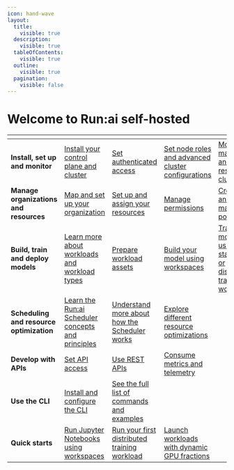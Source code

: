 ```yaml
---
icon: hand-wave
layout:
  title:
    visible: true
  description:
    visible: true
  tableOfContents:
    visible: true
  outline:
    visible: true
  pagination:
    visible: false
---
```


# Welcome to Run:ai self-hosted

<table data-view="cards"><thead><tr><th></th><th></th><th></th><th></th><th></th><th></th><th data-hidden data-card-cover data-type="files"></th></tr></thead><tbody><tr><td><strong>Install, set up and monitor</strong></td><td><a href="installation/overview.md">Install your control plane and cluster</a></td><td><a href="authentication-and-authorization/authentication-and-authorization.md">Set authenticated access</a></td><td><a href="advanced-setup/">Set node roles and advanced cluster configurations</a></td><td><a href="infrastructure-procedures/">Monitor, manage and restore clusters</a></td><td><a href="infrastructure-procedures/">Monitor your platform</a></td><td><a href=".gitbook/assets/Install_setup_monitor.svg">Install_setup_monitor.svg</a></td></tr><tr><td><strong>Manage organizations and resources</strong></td><td><a href="manage-ai-initiatives/adapting-ai-initiatives.md#mapping-your-organization">Map and set up your organization</a></td><td><a href="manage-ai-initiatives/adapting-ai-initiatives.md#mapping-your-resources">Set up and assign your resources</a></td><td><a href="manage-ai-initiatives/adapting-ai-initiatives.md#assigning-users-to-projects-and-departments">Manage permissions</a></td><td><a href="policies/policies-and-rules.md">Create and manage policies</a></td><td><a href="monitor-performance-and-health/">Monitor performance and health</a></td><td><a href=".gitbook/assets/organizations_resources.svg">organizations_resources.svg</a></td></tr><tr><td><strong>Build, train and deploy models</strong></td><td><a href="workloads-in-runai/introduction-to-workloads.md">Learn more about workloads and workload types</a></td><td><a href="workloads-in-runai/workload-assets/workload-assets.md">Prepare workload assets</a></td><td><a href="experiment-using-workspaces/">Build your model using workspaces</a></td><td><a href="train-models-using-training/">Train your model using standard or distributed training workloads</a></td><td><a href="deploy-models-using-inference/">Deploy your model using inference workloads</a></td><td><a href=".gitbook/assets/build_train_deploy.svg">build_train_deploy.svg</a></td></tr><tr><td><strong>Scheduling and resource optimization</strong></td><td><a href="scheduling-and-resource-optimization/scheduling/runai-scheduler-concepts-and-principles.md">Learn the Run:ai Scheduler concepts and principles</a></td><td><a href="scheduling-and-resource-optimization/scheduling/how-the-scheduler-works.md">Understand more about how the Scheduler works</a></td><td><a href="scheduling-and-resource-optimization/resource-optimization/">Explore different resource optimizations</a></td><td></td><td></td><td><a href=".gitbook/assets/Scheduling_resource_optimization.svg">Scheduling_resource_optimization.svg</a></td></tr><tr><td><strong>Develop with APIs</strong></td><td><a href="api-reference/rest-auth.md">Set API access</a></td><td><a href="api-reference/admin-rest-api/overview.md">Use REST APIs</a></td><td><a href="monitor-performance-and-health/metrics-api.md">Consume metrics and telemetry </a></td><td></td><td></td><td><a href=".gitbook/assets/Develop_with_APIs.svg">Develop_with_APIs.svg</a></td></tr><tr><td><strong>Use the CLI</strong></td><td><a href="cli-reference/install-and-configure-cli.md">Install and configure the CLI</a></td><td><a href="cli-reference/runai.md">See the full list of commands and examples</a></td><td></td><td></td><td></td><td><a href=".gitbook/assets/use_cli.svg">use_cli.svg</a></td></tr><tr><td><strong>Quick starts</strong></td><td><a href="experiment-using-workspaces/quick-starts/quickstart-jupyter.md">Run Jupyter Notebooks using workspaces</a></td><td><a href="train-models-using-training/distributed-training/quick-starts/quickstart-distributed-training.md">Run your first distributed training workload</a></td><td><a href="scheduling-and-resource-optimization/resource-optimization/dynamic-gpu-fractions.md">Launch workloads with dynamic GPU fractions</a></td><td></td><td></td><td><a href=".gitbook/assets/quick_srats.svg">quick_srats.svg</a></td></tr></tbody></table>
